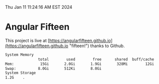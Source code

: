 Thu Jan 11 11:24:16 AM EST 2024

# Angular Fifteen


This project is live at [https://angularfifteen.github.io](https://angularfifteen.github.io "fifteen!") thanks to Github.

```bash
System Memory
               total        used        free      shared  buff/cache   available
Mem:            15Gi       2.0Gi       1.9Gi       328Mi        12Gi        13Gi
Swap:          8.0Gi       512Ki       8.0Gi
System Storage
1.2G	.
```
